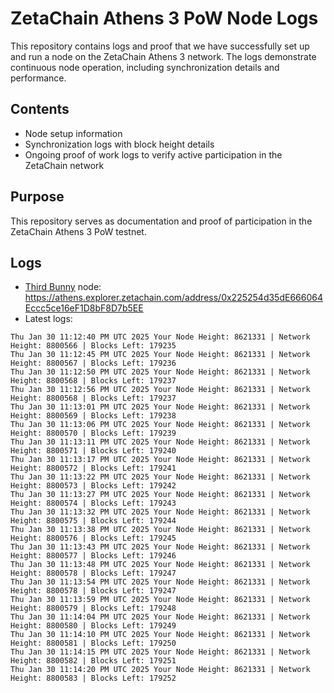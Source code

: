 # ZetaChain Athens 3 PoW Node Logs
This repository contains logs and proof that we have successfully set up and run a node on the ZetaChain Athens 3 network. The logs demonstrate continuous node operation, including synchronization details and performance.

## Contents
- Node setup information
- Synchronization logs with block height details
- Ongoing proof of work logs to verify active participation in the ZetaChain network

## Purpose
This repository serves as documentation and proof of participation in the ZetaChain Athens 3 PoW testnet.

## Logs

- [Third Bunny](https://thirdbunny.xyz/) node: https://athens.explorer.zetachain.com/address/0x225254d35dE666064Eccc5ce16eF1D8bF8D7b5EE
- Latest logs:
```
Thu Jan 30 11:12:40 PM UTC 2025 Your Node Height: 8621331 | Network Height: 8800566 | Blocks Left: 179235
Thu Jan 30 11:12:45 PM UTC 2025 Your Node Height: 8621331 | Network Height: 8800567 | Blocks Left: 179236
Thu Jan 30 11:12:50 PM UTC 2025 Your Node Height: 8621331 | Network Height: 8800568 | Blocks Left: 179237
Thu Jan 30 11:12:56 PM UTC 2025 Your Node Height: 8621331 | Network Height: 8800568 | Blocks Left: 179237
Thu Jan 30 11:13:01 PM UTC 2025 Your Node Height: 8621331 | Network Height: 8800569 | Blocks Left: 179238
Thu Jan 30 11:13:06 PM UTC 2025 Your Node Height: 8621331 | Network Height: 8800570 | Blocks Left: 179239
Thu Jan 30 11:13:11 PM UTC 2025 Your Node Height: 8621331 | Network Height: 8800571 | Blocks Left: 179240
Thu Jan 30 11:13:17 PM UTC 2025 Your Node Height: 8621331 | Network Height: 8800572 | Blocks Left: 179241
Thu Jan 30 11:13:22 PM UTC 2025 Your Node Height: 8621331 | Network Height: 8800573 | Blocks Left: 179242
Thu Jan 30 11:13:27 PM UTC 2025 Your Node Height: 8621331 | Network Height: 8800574 | Blocks Left: 179243
Thu Jan 30 11:13:32 PM UTC 2025 Your Node Height: 8621331 | Network Height: 8800575 | Blocks Left: 179244
Thu Jan 30 11:13:38 PM UTC 2025 Your Node Height: 8621331 | Network Height: 8800576 | Blocks Left: 179245
Thu Jan 30 11:13:43 PM UTC 2025 Your Node Height: 8621331 | Network Height: 8800577 | Blocks Left: 179246
Thu Jan 30 11:13:48 PM UTC 2025 Your Node Height: 8621331 | Network Height: 8800578 | Blocks Left: 179247
Thu Jan 30 11:13:54 PM UTC 2025 Your Node Height: 8621331 | Network Height: 8800578 | Blocks Left: 179247
Thu Jan 30 11:13:59 PM UTC 2025 Your Node Height: 8621331 | Network Height: 8800579 | Blocks Left: 179248
Thu Jan 30 11:14:04 PM UTC 2025 Your Node Height: 8621331 | Network Height: 8800580 | Blocks Left: 179249
Thu Jan 30 11:14:10 PM UTC 2025 Your Node Height: 8621331 | Network Height: 8800581 | Blocks Left: 179250
Thu Jan 30 11:14:15 PM UTC 2025 Your Node Height: 8621331 | Network Height: 8800582 | Blocks Left: 179251
Thu Jan 30 11:14:20 PM UTC 2025 Your Node Height: 8621331 | Network Height: 8800583 | Blocks Left: 179252
```
